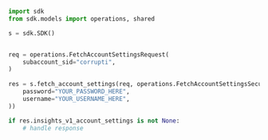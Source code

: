 <!-- Start SDK Example Usage -->
```python
import sdk
from sdk.models import operations, shared

s = sdk.SDK()


req = operations.FetchAccountSettingsRequest(
    subaccount_sid="corrupti",
)
    
res = s.fetch_account_settings(req, operations.FetchAccountSettingsSecurity(
    password="YOUR_PASSWORD_HERE",
    username="YOUR_USERNAME_HERE",
))

if res.insights_v1_account_settings is not None:
    # handle response
```
<!-- End SDK Example Usage -->